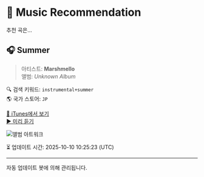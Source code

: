 
# 🎵 Music Recommendation

추천 곡은...

## 🎧 Summer  
> 아티스트: **Marshmello**  
> 앨범: _Unknown Album_  

🔍 검색 키워드: `instrumental+summer`  
🌎 국가 스토어: `JP`

[🔗 iTunes에서 보기](https://music.apple.com/jp/music-video/summer/1211720349?uo=4)  
[▶️ 미리 듣기](https://video-ssl.itunes.apple.com/itunes-assets/Video125/v4/93/4c/72/934c727b-2a04-b4e5-4e07-5fa1826fb87a/mzvf_5761377996495456425.640x240.h264lc.U.p.m4v)

![앨범 아트워크](https://is1-ssl.mzstatic.com/image/thumb/Video118/v4/49/1a/e6/491ae603-69a1-5eba-3fb7-fef4d91c2388/dj.zckxwdtr.jpg/100x100bb.jpg)

⏳ 업데이트 시간: 2025-10-10 10:25:23 (UTC)

---
자동 업데이트 봇에 의해 관리됩니다.
